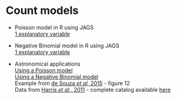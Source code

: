 # Count models #

* Poisson model in R using JAGS  
        [1 explanatory variable](https://github.com/RafaelSdeSouza/ADA8/blob/f0f8fc1e632914d912d9285ef6da6f798a208f3b/Count_models/Ex1_Poisson.R)

* Negative Binomial model in R using JAGS  
        [1 explanatory variable](https://github.com/RafaelSdeSouza/ADA8/blob/f0f8fc1e632914d912d9285ef6da6f798a208f3b/Count_models/Ex2_NegativeBinomial.R)

* Astronomical applications  
        [Using a Poisson model](https://github.com/RafaelSdeSouza/ADA8/blob/f0f8fc1e632914d912d9285ef6da6f798a208f3b/Count_models/Ex3_Poisson_GlobularClusters.R)  
        [Using a Negative Binomial model](https://github.com/RafaelSdeSouza/ADA8/blob/f0f8fc1e632914d912d9285ef6da6f798a208f3b/Count_models/Ex4_NegativeBinomial_GCs.R)   
        Example from [de Souza _et al_, 2015](http://adsabs.harvard.edu/abs/2015MNRAS.453.1928D) - figure 12  
        Data from [Harris _et al_., 2011](http://adsabs.harvard.edu/abs/2011MNRAS.410.2347H) - complete catalog available [here](http://www.physics.mcmaster.ca/~harris/GCS_table.txt) 
